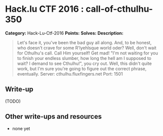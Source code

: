 # Hack.lu CTF 2016 : call-of-cthulhu-350

**Category:** Hack-Lu-Ctf-2016
**Points:** 
**Solves:** 
**Description:**

> Let's face it, you've been the bad guy all along. And, to be honest, who doesn't crave for some R'lyehlsque world oder? Well, don't wait for Cthulhu's call. Call Him yourself! Get mad! "I'm not waiting for you to finish your endless slumber, how long the hell am I supposed to wait? I demand to see Cthulhu!", you cry out. Well, this didn't quite work, but I'm sure you're going to figure out the correct phrase, eventually. Server: cthulhu.fluxfingers.net Port: 1501


## Write-up

(TODO)

## Other write-ups and resources

* none yet

